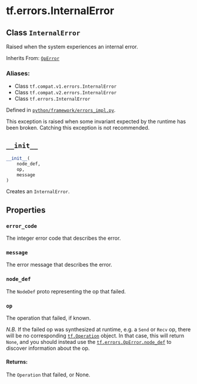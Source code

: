 <div itemscope itemtype="http://developers.google.com/ReferenceObject">
<meta itemprop="name" content="tf.errors.InternalError" />
<meta itemprop="path" content="Stable" />
<meta itemprop="property" content="error_code"/>
<meta itemprop="property" content="message"/>
<meta itemprop="property" content="node_def"/>
<meta itemprop="property" content="op"/>
<meta itemprop="property" content="__init__"/>
</div>

# tf.errors.InternalError

## Class `InternalError`

Raised when the system experiences an internal error.

Inherits From: [`OpError`](../../tf/errors/OpError.md)

### Aliases:

* Class `tf.compat.v1.errors.InternalError`
* Class `tf.compat.v2.errors.InternalError`
* Class `tf.errors.InternalError`



Defined in [`python/framework/errors_impl.py`](/code/stable/tensorflow/python/framework/errors_impl.py).

<!-- Placeholder for "Used in" -->

This exception is raised when some invariant expected by the runtime
has been broken. Catching this exception is not recommended.


<h2 id="__init__"><code>__init__</code></h2>

``` python
__init__(
    node_def,
    op,
    message
)
```

Creates an `InternalError`.




## Properties

<h3 id="error_code"><code>error_code</code></h3>

The integer error code that describes the error.


<h3 id="message"><code>message</code></h3>

The error message that describes the error.


<h3 id="node_def"><code>node_def</code></h3>

The `NodeDef` proto representing the op that failed.


<h3 id="op"><code>op</code></h3>

The operation that failed, if known.

*N.B.* If the failed op was synthesized at runtime, e.g. a `Send`
or `Recv` op, there will be no corresponding
<a href="../../tf/Operation.md"><code>tf.Operation</code></a>
object.  In that case, this will return `None`, and you should
instead use the <a href="../../tf/errors/OpError.md#node_def"><code>tf.errors.OpError.node_def</code></a> to
discover information about the op.

#### Returns:

The `Operation` that failed, or None.




